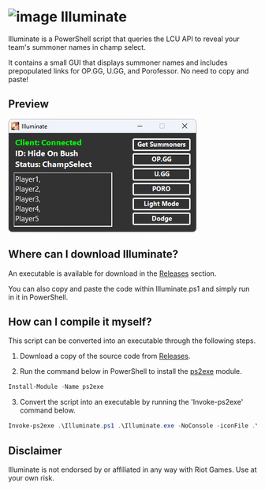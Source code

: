# ![image](https://i.imgur.com/chXMyEu.png) Illuminate
Illuminate is a PowerShell script that queries the LCU API to reveal your team's summoner names in champ select.

It contains a small GUI that displays summoner names and includes prepopulated links for OP.GG, U.GG, and Porofessor. No need to copy and paste!

## Preview
![GitHub Image](/Preview.png)

## Where can I download Illuminate?
An executable is available for download in the [Releases](https://github.com/stuartgrubb/Illuminate/releases) section.

You can also copy and paste the code within Illuminate.ps1 and simply run in it in PowerShell.

## How can I compile it myself?
This script can be converted into an executable through the following steps.

1. Download a copy of the source code from [Releases](https://github.com/stuartgrubb/Illuminate/releases).

2. Run the command below in PowerShell to install the [ps2exe](https://www.powershellgallery.com/packages/ps2exe/) module.
```PowerShell
Install-Module -Name ps2exe
```

3. Convert the script into an executable by running the 'Invoke-ps2exe' command below.
```PowerShell
Invoke-ps2exe .\Illuminate.ps1 .\Illuminate.exe -NoConsole -iconFile .\Icon.ico
```

## Disclaimer
Illuminate is not endorsed by or affiliated in any way with Riot Games. Use at your own risk.
